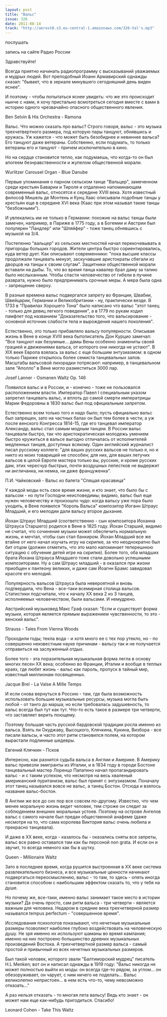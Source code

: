 ```yaml
---
layout: post
title: "Вальс"
issue: 326
date: 2011-08-14
track: "http://aerost8.s3.eu-central-1.amazonaws.com/326-Val's.mp3"
---
```


послушать

запись на сайте Радио России

Здравствуйте!

Всегда приятно начинать радиопрограмму с высказываний уважаемых и мудрых людей. Вот преподобный Иоанн Армавирский однажды сказал: "бывает, что в зеркале минувшего сегодняшний день виден яснее".

И поэтому - чтобы попытаться яснее увидеть: что же это происходит нынче с нами, я хочу пристально всмотреться сегодня вместе с вами в историю одного чрезвачайно опасного общественного явления.

Ben Selvin & His Orchestra - Ramona

Вальс. Что можно сказать про вальс? Строго говоря, вальс - это музыка трехчетвертного размера, под которую пары танцуют, обнявшись и кружась. Уж кажется - что может быть безобиднее и невиннее вальса? Его танцуют даже ветераны. Собственно, если подумать, то только ветераны его и танцуют - причем исключительно в кино.

Но на сердце становится тепло, как подумаешь, что когда-то он был апогеем безнравственности и жупелом общественной морали.

Wurlitzer Carousel Organ - Blue Danube

Первые упоминания о парном сельском танце "Вальцер", замеченном среди крестьян Баварии и Тироля и отдаленно напоминающем современный вальс, относятся к середине XVIII века. Хотя известный философ Мишель де Монтень и Кунц Хаас описывали подобные танцы у крестьян еще в середине XVI века (Каас при этом называл такие танцы "безбожными").

И увлекались им не только в Германии: похожие на вальс танцы были замечен, например, в Париже в 1775 году, а в Богемии и Австрии был популярен "Ландлер" или "Шляйфер" - тоже танец обнявшись с музыкой на 3/4.

Постепенно "вальцер" из сельских местностей начал перекочевывать в пригороды больших городов. Жители центра быстро сориентировались, куда ветер дует. Как описывают современники: "пока высшие классы продолжали танцевать менуэт, заскучавшие аристократы сбегали из дворцов на танцы к своим слугам". Защитники общественной морали вставали на дыбы. То, что во время танца кавалер брал даму за талию было неслыханным. Чтобы спасти человечество от гибели в пучине разврата, нужно было предпринимать срочные меры. А мера была одна - запрещение сверху.

В разные времена вальс подвергался запрету во Франции, Швабии, Швейцарии, Германии и Великобритании - ну, практически везде. В 1733 в "Правилах Хорошего Тона" было написано что вальс "этот танец - только для девиц легкого поведения", а в 1779 по рукам ходил памфлет под названием "Доказательство того, что вальсирование - основной источник слабости тела и вырождения нашего поколения".

Естественно, это только прибавляло вальсу популярности. Описывая жизнь в Вене в конце XVIII века бытописатель Дон Курцио замечал: "Все танцуют как безумные... дамы Вены особенно знамениты своей грацией и движениями вальса, от которого они никогда не устают". В XIX веке Европа взялась за вальс с еще большим энтузиазмом: в одном только Париже открылось более семиста танцевальных залов. Масштабы вальсовой лихорадки потрясают: например, в танцевальном зале "Аполло" в Вене могло разместиться 3000 пар.

Josef Lanner - Osmanen Waltz Op. 146

Появился вальс и в России, и - конечно - тоже не пользовался расположением власти. Император Павел I специальным указом запретил танцевать вальс, и вплоть до самой смерти императрицы Марии Федоровны в 1830 вальс был под официальным запретом.

Естественно всем только того и надо было; пусть официально вальс был запрещен, зато на частных балах он был тем более в чести; а уж после венского Конгресса 1814-15, где его танцевал император Александр, вальс стал самым модным танцем. В России вальс танцевали быстро, так что аристократическая молодежь умением быстро кружиться в вальсе выгодно отличалась от исполнителей медленных танцев, доступных всякому. Один английский журналист писал русскому коллеге: "для ваших русских вальсов не только я, но и никто из моих товарищей не способен; для них, для ваших летучих вальсов в целой Европе мастера только вы, русские, и кроме русских дам, этих чересчур быстрых, почти воздушных лепестков не выдержит ни англичанка, ни немка, ни даже француженка".

П.И. Чайковский - Вальс из балета "Спящая красавица"

У каждой моды есть свое время жизни, и кто знает, что было бы с вальсом - но пути Господни неисповедимы; видимо, вальс был еще нужен человечеству и произошло чудо: когда вальсу уже пора было уходить, в Вене появился "Король Вальса" композитор Иоганн Штраус Младший, и его мелодии дали вальсу второе дыхание.

Йохан Штраус Младший (соответственно - сын композитора Иоханна Штрауса Старшего) родился в Вене в 1825 году. Йохан Старший, видимо не считал, что сочинение музыки может обеспечить нормальную жизнь, и мечтал, чтобы сын стал банкиром. Йохан Младший все же втайне от него начал изучать игру на скрипке, за что неоднократно был бит отцом (должен отметить, что это мало напоминает теперешнюю ситуацию с обучение детей игре на скрипке). Более того, оба младших брата Йохана Штрауса Младшего тоже стали довольно успешными композиторами. Ну а сам Штраус младший - в оказался при жизни приобщен к пантеону великих, и даже сам Йоагнн Брамс завидовал красоте его мелодий.

Популярность вальсов Штрауса была невероятной и вновь подтвердила, что Вена - все-таки всемирная столица вальсов. Статистики подсчитали, что к началу XX века 2 из 3 танцев, исполняемых человечеством, были вальсами. И немудрено.

Австрийский музыковед Макс Граф сказал: "Если и существует форма музыки, которая является прямым выражением чувственности, то это - венский вальс".

Strauss - Tales From Vienna Woods

Проходили годы; текла вода - и хотя много ее с тех пор утекло, но - по совершенно неизвестным науке причинам - вальсу так и не получается отправиться на заслуженный отдых.

Более того - эта поразительная музыкальная форма легла в основу многих песен XX века; особенно во Франции, Италии и вообще в теплых краях, где любят жизнь - вальс как пароль, пропуск в тайный мир, известный миллионам посвященных.

Jacque Brel - La Valse A Mille Temps

И если снова вернуться в Россию - там, где была возможность использовать большие музыкальные ресурсы, музыка могла быть любой - от танго до марша; но если требовалась задушевность, то вальс всегда был тут как тут. Что-то есть такое в размере три четверти, что заставляет верить поющему.

Поэтому большая часть русской бардовской традиции росла именно из вальса. Взять ли Окуджаву, Высоцкого, Клячкина, Кукина, Визбора - все писали вальсы, и часто этот ритм становился полем, на котором вырастали подлинные шедевры.

Евгений Клячкин - Псков

Интересно, как разнится судьба вальса в Англии и Америке. В Америку вальс привезли эмигранты из Италии, и в 1834 году в городе Бостоне танцевальный мастер Лоренцо Папатино начал пропагандировать вальс - и с таким успехом, что несмотря на весь хваленый американский пуританизм, вальс был принят с энтузиазмом. Поначалу этот танец назывался вовсе не вальс, а танец Бостон. Отсюда и взялось название вальс-бостон.

В Англии же все до сих пор все совсем по-другому. Известно, что чем менее моральную жизнь ведет человек, тем строже он следит за соблюдением внешних моральных устоев. Поэтому на острове Ангелов вальс с самого начале был предан общественной анафеме (даже несмотря на то, что сама королева Виктория вальс очень любила и прекрасно танцевала).

И даже в XX веке, когда - казалось бы - оказались сняты все запреты, вальс все равно оставался там как бы персоной non grata. И если он и звучит, то всегда немного как бы в шутку.

Queen - Millionaire Waltz

Зато в последнее время, когда рушится выстроенная в XX веке система развлекательного бизнеса, и все музыкальные ценности начинают подвергаться переосмыслению, вальс - то там, то здесь - опять иногда становится способом с наибольшим эффектом сказать то, что у тебя на душе.

Но почему же, все-таки, именно вальс занимает такое место в истории музыки? Да очень просто, сам ритм вальса - три четверти - является важным для человека. Недаром в средние века трехчетверной размер назывался tempus perfectum - "совершенное время".

Исследования психологов показывают, что нечетные музыкальные размеры позволяют наиболее глубоко воздействовать на человеческую душу. Не зря именно их используют шаманы во время камлания; именно на них построено большинство древних музыкальных произведений Востока. А трехчетвертной размер вальса - самый простой и привычный из всех нечетных музыкальных размеров.

Был такой человек, которого звали "Балтиморский мудрец" писатель H.L Menken; вот он и написал однажды в 1919 году: "Вальс никогда не может полностью выйти из моды: он всегда где-то рядом, за углом... он обезоруживает, он чарует, с ним ничего не поделать... Вальс великолепно непристоен... в нем есть что-то, чему невозможно отказать..."

А раз нельзя отказать - то многая лета вальсу! Ведь кто знает - он может нам еще как-нибудь пригодиться. Спасибо!

Leonard Cohen - Take This Waltz
